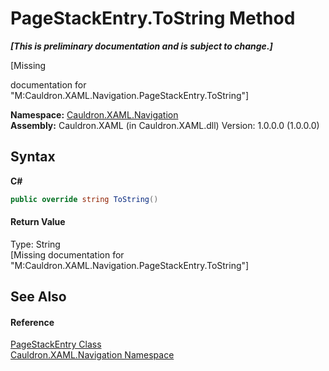 # PageStackEntry.ToString Method 
 _**\[This is preliminary documentation and is subject to change.\]**_

\[Missing <summary> documentation for "M:Cauldron.XAML.Navigation.PageStackEntry.ToString"\]

**Namespace:**&nbsp;<a href="N_Cauldron_XAML_Navigation">Cauldron.XAML.Navigation</a><br />**Assembly:**&nbsp;Cauldron.XAML (in Cauldron.XAML.dll) Version: 1.0.0.0 (1.0.0.0)

## Syntax

**C#**<br />
``` C#
public override string ToString()
```


#### Return Value
Type: String<br />\[Missing <returns> documentation for "M:Cauldron.XAML.Navigation.PageStackEntry.ToString"\]

## See Also


#### Reference
<a href="T_Cauldron_XAML_Navigation_PageStackEntry">PageStackEntry Class</a><br /><a href="N_Cauldron_XAML_Navigation">Cauldron.XAML.Navigation Namespace</a><br />